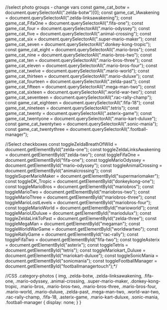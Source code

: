 //select photo groups  - change vars
const game_cat_botw = document.querySelectorAll(".zelda-botw")[0];
const game_cat_lAwakening = document.querySelectorAll(".zelda-linksawakening");
const game_cat_FifaOne = document.querySelectorAll(".fifa-one");
const game_cat_four = document.querySelectorAll(".mario-odyssey");
const game_cat_five = document.querySelectorAll(".animal-crossing");
const game_cat_six = document.querySelectorAll(".super-mario-maker");
const game_cat_seven = document.querySelectorAll(".donkey-kong-tropic");
const game_cat_eight = document.querySelectorAll(".mario-bros");
const game_cat_nine = document.querySelectorAll(".mario-bros-two");
const game_cat_ten = document.querySelectorAll(".mario-bros-three");
const game_cat_eleven = document.querySelectorAll(".mario-bros-four");
const game_cat_twelve = document.querySelectorAll(".mario-world");
const game_cat_thirteen = document.querySelectorAll(".mario-duluxe");
const game_cat_fourteen = document.querySelectorAll(".zelda-past");
const game_cat_fifteen = document.querySelectorAll(".mega-man-two");
const game_cat_sixteen = document.querySelectorAll(".world-war-two");
const game_cat_seventeen = document.querySelectorAll(".rac-rally-champ");
const game_cat_eighteen = document.querySelectorAll(".fifa-18");
const game_cat_nineteen = document.querySelectorAll(".tetris");
const game_cat_twenty = document.querySelectorAll(".asterix-game");
const game_cat_twentyone = document.querySelectorAll(".mario-kart-duluxe");
const game_cat_twentytwo = document.querySelectorAll(".sonic-mania");
const game_cat_twentythree = document.querySelectorAll(".football-manager"); 

//Select checkboxes
const toggleZeldaBreathOfWild = document.getElementById("zelda-one");
const toggleZeldaLinksAwakening = document.getElementById("zelda-two");
const toggleFifaOne = document.getElementById("fifa-one");
const toggleMarioOdyssey = document.getElementById("mario-odyssey");
const toggleAnimalCrossing = document.getElementById("animalcrossing");
const toggleSuperMarioMaker = document.getElementById("supermariomaker");
const toggleDK_Tropic = document.getElementById("donkeykong-one");
const toggleMarioBros = document.getElementById("mariobros");
const toggleMarioTwo = document.getElementById("mariobros-two");
const toggleMarioThree = document.getElementById("mariobros-three");
const toggleMarioLostLevels = document.getElementById("mariobros-four");
const toggleMarioWorld = document.getElementById("marioworld");
const toggleMarioUDuluxe = document.getElementById("mariodulux");
const toggleZeldaLinkToPast = document.getElementById("zelda-three");
const toggleMegaMan = document.getElementById("megaman");
const toggleWorldWarGame = document.getElementById("worldwartwo");
const toggleRallyGame = document.getElementById("rac-rally");
const toggleFifaTwo = document.getElementById("fifa-two");
const toggleAsterix = document.getElementById("asterix");
const toggleTetris = document.getElementById("tetris");
const toggleMariokart_Duluxe = document.getElementById("mariokart-duluxe");
const toggleSonicMania = document.getElementById("sonicmania");
const toggleFootballManager = document.getElementById("footballmanagertouch");*/

//CSS
.category-photos {
    img,
    .zelda-botw,
    .zelda-linksawakening,
    .fifa-one,
    .mario-odyssey,
    .animal-crossing,
    .super-mario-maker,
    .donkey-kong-tropic,
    .mario-bros,
    .mario-bros-two,
    .mario-bros-three,
    .mario-bros-four,
    .mario-world,
    .mario-duluxe,
    .zelda-past,
    .mega-man-two,
    .world-war-two,
    .rac-rally-champ,
    .fifa-18,
    .asterix-game,
    .mario-kart-duluxe,
    .sonic-mania,
    .football-manager {
        display: none;
    }
}



